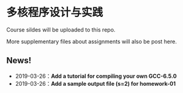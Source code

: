 # 多核程序设计与实践

Course sildes will be uploaded to this repo.

More supplementary files about assignments will also be post here.



## News!

- 2019-03-26：**Add a tutorial for compiling your own GCC-6.5.0**
- 2019-03-26：**Add a sample output file (s=2) for homework-01**


